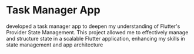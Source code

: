 # Task Manager App
  developed a task manager app to deepen my understanding of Flutter's Provider State Management. This project allowed me to effectively manage and structure state in a scalable Flutter application, enhancing my skills in state management and app architecture
